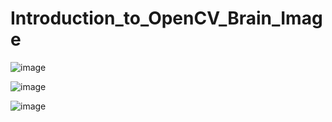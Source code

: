 # Introduction_to_OpenCV_Brain_Image

![image](https://github.com/TITHI-KHAN/Introduction_to_OpenCV_Brain_Image/assets/65033964/e1d0c6f1-546a-47d7-8fa4-968d79b03e5c)

![image](https://github.com/TITHI-KHAN/Introduction_to_OpenCV_Brain_Image/assets/65033964/b7d2572f-b480-4b4e-b95c-f43d6da037a7)

![image](https://github.com/TITHI-KHAN/Introduction_to_OpenCV_Brain_Image/assets/65033964/abcf9b57-6483-4f91-952f-31e2c995bbd6)


